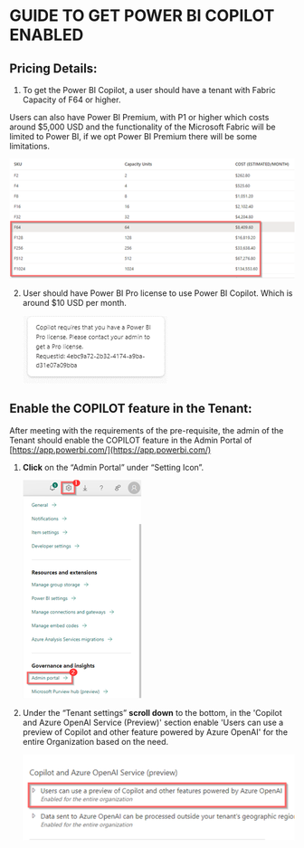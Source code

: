 # GUIDE TO GET POWER BI COPILOT ENABLED

##	Pricing Details:

1.	To get the Power BI Copilot, a user should have a tenant with Fabric Capacity of F64 or higher. 

Users can also have Power BI Premium, with P1 or higher which costs around $5,000 USD and the functionality of the Microsoft Fabric will be limited to Power BI, if we opt Power BI Premium there will be some limitations.

![media](mediaCopilot/picture1.png)

2.	User should have Power BI Pro license to use Power BI Copilot. Which is around $10 USD per month.

    ![media](mediaCopilot/picture2.png)

##  Enable the COPILOT feature in the Tenant:

After meeting with the requirements of the pre-requisite, the admin of the Tenant should enable the COPILOT feature in the Admin Portal of [https://app.powerbi.com/](https://app.powerbi.com/)

1.	**Click** on the “Admin Portal” under “Setting Icon”.
    
    ![media](mediaCopilot/picture3.png)

2.	Under the “Tenant settings” **scroll down** to the bottom, in the 'Copilot and Azure OpenAI Service (Preview)' section enable 'Users can use a preview of Copilot and other feature powered by Azure OpenAI' for the entire Organization based on the need.
    
    ![media](mediaCopilot/picture4.png)
